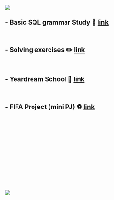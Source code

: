 <img src="https://capsule-render.vercel.app/api?type=cylinder&color=1E90FF&height=100&section=header&text=MySQL&animation=twinkling&fontSize=60&fontColor=FFFAFA&" />

<br>

## - Basic SQL grammar Study 📄 [link](https://github.com/Kim-SeongSu/Self-study_and_Review/blob/main/MySQL/MySQL.md)
<br>

## - Solving exercises ✏️ [link](https://github.com/Kim-SeongSu/coding_practice/tree/main/%ED%94%84%EB%A1%9C%EA%B7%B8%EB%9E%98%EB%A8%B8%EC%8A%A4)
<br>

## - Yeardream School 🏫 [link](https://github.com/Kim-SeongSu/Yeardream_School/tree/main/SQL_Project)
<br>

## - FIFA Project (mini PJ) ⚽ [link](https://github.com/Kim-SeongSu/FIFA-Online-4/tree/main/data-works/sql)
<br>
<br>
<br>
<br>
<br>
<br>
<br>
<br>
<br>
<br>
<br>
<br>
<br>
<br>
<img src="https://capsule-render.vercel.app/api?type=waving&color=4169E1&height=70&section=footer"/>


<!--
깃허브 꾸미기 참고 링크
https://hulrud.tistory.com/3

배너 꾸미기
https://github.com/kyechan99/capsule-render?tab=readme-ov-file

색상 표 링크
https://m.blog.naver.com/hellonami/30189427178

이모지
https://security-nanglam.tistory.com/491
-->
